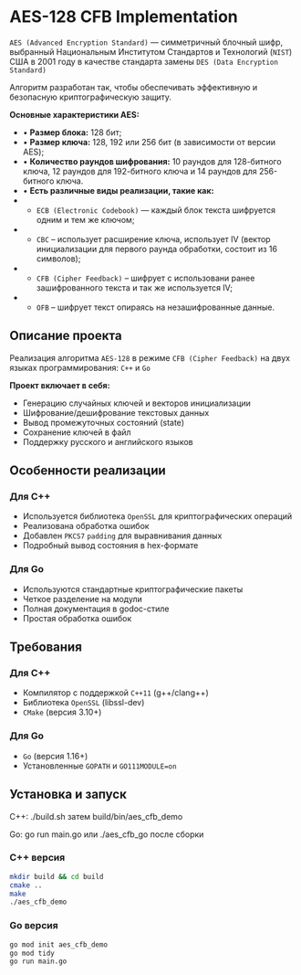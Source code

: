 # AES-128 CFB Implementation

`AES (Advanced Encryption Standard)` — симметричный блочный шифр, выбранный Национальным Институтом Стандартов и Технологий (`NIST`) США в 2001 году в качестве стандарта замены `DES (Data Encryption Standard)`

Алгоритм разработан так, чтобы обеспечивать эффективную и безопасную криптографическую защиту.

**Основные характеристики AES:**

- • **Размер блока:** 128 бит;
- • **Размер ключа:** 128, 192 или 256 бит (в зависимости от версии AES);
- • **Количество раундов шифрования:** 10 раундов для 128-битного ключа, 12 раундов для 192-битного ключа и 14 раундов для 256-битного ключа.
- • **Есть различные виды реализации, такие как:**
- - `ECB (Electronic Codebook)` — каждый блок текста шифруется одним и тем же ключом;
- - `CBC` – использует расширение ключа, использует IV (вектор инициализации для первого раунда обработки, состоит из 16 символов);
- - `CFB (Cipher Feedback)` – шифрует с использовани ранее зашифрованного текста и так же используется IV;
- - `OFB` – шифрует текст опираясь на незашифрованные данные.

## Описание проекта

Реализация алгоритма `AES-128` в режиме `CFB (Cipher Feedback)` на двух языках программирования: `C++` и `Go`

**Проект включает в себя:**

- Генерацию случайных ключей и векторов инициализации
- Шифрование/дешифрование текстовых данных
- Вывод промежуточных состояний (state)
- Сохранение ключей в файл
- Поддержку русского и английского языков

## Особенности реализации

### Для C++

- Используется библиотека `OpenSSL` для криптографических операций
- Реализована обработка ошибок
- Добавлен `PKCS7` `padding` для выравнивания данных
- Подробный вывод состояния в hex-формате

### Для Go

- Используются стандартные криптографические пакеты
- Четкое разделение на модули
- Полная документация в godoc-стиле
- Простая обработка ошибок

## Требования

### Для C++

- Компилятор с поддержкой `C++11` (g++/clang++)
- Библиотека `OpenSSL` (libssl-dev)
- `CMake` (версия 3.10+)

### Для Go

- `Go` (версия 1.16+)
- Установленные `GOPATH` и `GO111MODULE=on`

## Установка и запуск

C++: ./build.sh затем build/bin/aes_cfb_demo

Go: go run main.go или ./aes_cfb_go после сборки

### C++ версия

```bash
mkdir build && cd build
cmake ..
make
./aes_cfb_demo
```

### Go версия

```bash
go mod init aes_cfb_demo
go mod tidy
go run main.go
```
